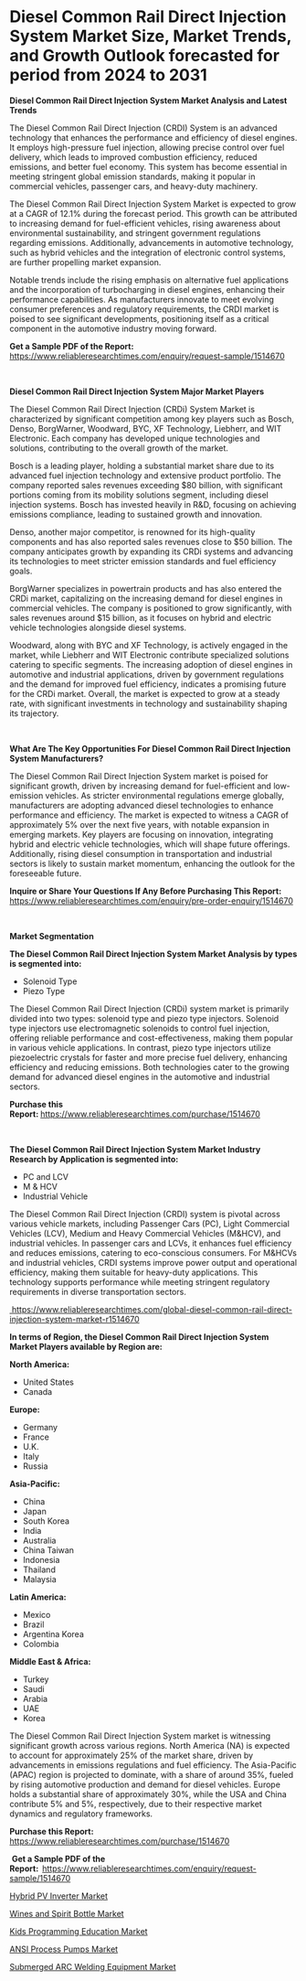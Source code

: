 <p><h1>Diesel Common Rail Direct Injection System Market Size, Market Trends, and Growth Outlook forecasted for period from 2024 to 2031</h1></p><p><strong>Diesel Common Rail Direct Injection System Market Analysis and Latest Trends</strong></p>
<p><p>The Diesel Common Rail Direct Injection (CRDI) System is an advanced technology that enhances the performance and efficiency of diesel engines. It employs high-pressure fuel injection, allowing precise control over fuel delivery, which leads to improved combustion efficiency, reduced emissions, and better fuel economy. This system has become essential in meeting stringent global emission standards, making it popular in commercial vehicles, passenger cars, and heavy-duty machinery.</p><p>The Diesel Common Rail Direct Injection System Market is expected to grow at a CAGR of 12.1% during the forecast period. This growth can be attributed to increasing demand for fuel-efficient vehicles, rising awareness about environmental sustainability, and stringent government regulations regarding emissions. Additionally, advancements in automotive technology, such as hybrid vehicles and the integration of electronic control systems, are further propelling market expansion. </p><p>Notable trends include the rising emphasis on alternative fuel applications and the incorporation of turbocharging in diesel engines, enhancing their performance capabilities. As manufacturers innovate to meet evolving consumer preferences and regulatory requirements, the CRDI market is poised to see significant developments, positioning itself as a critical component in the automotive industry moving forward.</p></p>
<p><strong>Get a Sample PDF of the Report:&nbsp;</strong> <a href="https://www.reliableresearchtimes.com/enquiry/request-sample/1514670?utm_campaign=1775&utm_medium=2&utm_source=Github&utm_content=ia&utm_term=27102024&utm_id=diesel-common-rail-direct-injection-system">https://www.reliableresearchtimes.com/enquiry/request-sample/1514670</a></p>
<p>&nbsp;</p>
<p><strong>Diesel Common Rail Direct Injection System Major Market Players</strong></p>
<p><p>The Diesel Common Rail Direct Injection (CRDi) System Market is characterized by significant competition among key players such as Bosch, Denso, BorgWarner, Woodward, BYC, XF Technology, Liebherr, and WIT Electronic. Each company has developed unique technologies and solutions, contributing to the overall growth of the market.</p><p>Bosch is a leading player, holding a substantial market share due to its advanced fuel injection technology and extensive product portfolio. The company reported sales revenues exceeding $80 billion, with significant portions coming from its mobility solutions segment, including diesel injection systems. Bosch has invested heavily in R&D, focusing on achieving emissions compliance, leading to sustained growth and innovation.</p><p>Denso, another major competitor, is renowned for its high-quality components and has also reported sales revenues close to $50 billion. The company anticipates growth by expanding its CRDi systems and advancing its technologies to meet stricter emission standards and fuel efficiency goals.</p><p>BorgWarner specializes in powertrain products and has also entered the CRDi market, capitalizing on the increasing demand for diesel engines in commercial vehicles. The company is positioned to grow significantly, with sales revenues around $15 billion, as it focuses on hybrid and electric vehicle technologies alongside diesel systems.</p><p>Woodward, along with BYC and XF Technology, is actively engaged in the market, while Liebherr and WIT Electronic contribute specialized solutions catering to specific segments. The increasing adoption of diesel engines in automotive and industrial applications, driven by government regulations and the demand for improved fuel efficiency, indicates a promising future for the CRDi market. Overall, the market is expected to grow at a steady rate, with significant investments in technology and sustainability shaping its trajectory.</p></p>
<p>&nbsp;</p>
<p><strong>What Are The Key Opportunities For Diesel Common Rail Direct Injection System Manufacturers?</strong></p>
<p><p>The Diesel Common Rail Direct Injection System market is poised for significant growth, driven by increasing demand for fuel-efficient and low-emission vehicles. As stricter environmental regulations emerge globally, manufacturers are adopting advanced diesel technologies to enhance performance and efficiency. The market is expected to witness a CAGR of approximately 5% over the next five years, with notable expansion in emerging markets. Key players are focusing on innovation, integrating hybrid and electric vehicle technologies, which will shape future offerings. Additionally, rising diesel consumption in transportation and industrial sectors is likely to sustain market momentum, enhancing the outlook for the foreseeable future.</p></p>
<p><strong>Inquire or Share Your Questions If Any Before Purchasing This Report:</strong> <a href="https://www.reliableresearchtimes.com/enquiry/pre-order-enquiry/1514670?utm_campaign=1775&utm_medium=2&utm_source=Github&utm_content=ia&utm_term=27102024&utm_id=diesel-common-rail-direct-injection-system">https://www.reliableresearchtimes.com/enquiry/pre-order-enquiry/1514670</a></p>
<p>&nbsp;</p>
<p><strong>Market Segmentation</strong></p>
<p><strong>The Diesel Common Rail Direct Injection System Market Analysis by types is segmented into:</strong></p>
<p><ul><li>Solenoid Type</li><li>Piezo Type</li></ul></p>
<p><p>The Diesel Common Rail Direct Injection (CRDi) system market is primarily divided into two types: solenoid type and piezo type injectors. Solenoid type injectors use electromagnetic solenoids to control fuel injection, offering reliable performance and cost-effectiveness, making them popular in various vehicle applications. In contrast, piezo type injectors utilize piezoelectric crystals for faster and more precise fuel delivery, enhancing efficiency and reducing emissions. Both technologies cater to the growing demand for advanced diesel engines in the automotive and industrial sectors.</p></p>
<p><strong>Purchase this Report:&nbsp;</strong><a href="https://www.reliableresearchtimes.com/purchase/1514670?utm_campaign=1775&utm_medium=2&utm_source=Github&utm_content=ia&utm_term=27102024&utm_id=diesel-common-rail-direct-injection-system">https://www.reliableresearchtimes.com/purchase/1514670</a></p>
<p>&nbsp;</p>
<p><strong>The Diesel Common Rail Direct Injection System Market Industry Research by Application is segmented into:</strong></p>
<p><ul><li>PC and LCV</li><li>M & HCV</li><li>Industrial Vehicle</li></ul></p>
<p><p>The Diesel Common Rail Direct Injection (CRDI) system is pivotal across various vehicle markets, including Passenger Cars (PC), Light Commercial Vehicles (LCV), Medium and Heavy Commercial Vehicles (M&HCV), and industrial vehicles. In passenger cars and LCVs, it enhances fuel efficiency and reduces emissions, catering to eco-conscious consumers. For M&HCVs and industrial vehicles, CRDI systems improve power output and operational efficiency, making them suitable for heavy-duty applications. This technology supports performance while meeting stringent regulatory requirements in diverse transportation sectors.</p></p>
<p><a href="https://www.reliableresearchtimes.com/global-diesel-common-rail-direct-injection-system-market-r1514670?utm_campaign=1775&utm_medium=2&utm_source=Github&utm_content=ia&utm_term=27102024&utm_id=diesel-common-rail-direct-injection-system">&nbsp;https://www.reliableresearchtimes.com/global-diesel-common-rail-direct-injection-system-market-r1514670</a></p>
<p><strong>In terms of Region, the Diesel Common Rail Direct Injection System Market Players available by Region are:</strong></p>
<p>
    <p> <strong> North America: </strong>
        <ul>
            <li>United States</li>
            <li>Canada</li>
        </ul>
        </p> 
    <p> <strong> Europe: </strong>
        <ul>
            <li>Germany</li>
            <li>France</li>
            <li>U.K.</li>
            <li>Italy</li>
            <li>Russia</li>
        </ul>
        </p> 
    <p> <strong> Asia-Pacific: </strong>
        <ul>
            <li>China</li>
            <li>Japan</li>
            <li>South Korea</li>
            <li>India</li>
            <li>Australia</li>
            <li>China Taiwan</li>
            <li>Indonesia</li>
            <li>Thailand</li>
            <li>Malaysia</li>
        </ul>
        </p> 
    <p> <strong> Latin America: </strong>
        <ul>
            <li>Mexico</li>
            <li>Brazil</li>
            <li>Argentina Korea</li>
            <li>Colombia</li>
        </ul>
        </p> 
    <p> <strong> Middle East & Africa: </strong>
        <ul>
            <li>Turkey</li>
            <li>Saudi</li>
            <li>Arabia</li>
            <li>UAE</li>
            <li>Korea</li>
        </ul>
    </p>
    </p>
<p><p>The Diesel Common Rail Direct Injection System market is witnessing significant growth across various regions. North America (NA) is expected to account for approximately 25% of the market share, driven by advancements in emissions regulations and fuel efficiency. The Asia-Pacific (APAC) region is projected to dominate, with a share of around 35%, fueled by rising automotive production and demand for diesel vehicles. Europe holds a substantial share of approximately 30%, while the USA and China contribute 5% and 5%, respectively, due to their respective market dynamics and regulatory frameworks.</p></p>
<p><strong>Purchase this Report: </strong><a href="https://www.reliableresearchtimes.com/purchase/1514670?utm_campaign=1775&utm_medium=2&utm_source=Github&utm_content=ia&utm_term=27102024&utm_id=diesel-common-rail-direct-injection-system">https://www.reliableresearchtimes.com/purchase/1514670</a></p>
<p>&nbsp;<strong>Get a Sample PDF of the Report:&nbsp;&nbsp;</strong><a href="https://www.reliableresearchtimes.com/enquiry/request-sample/1514670?utm_campaign=1775&utm_medium=2&utm_source=Github&utm_content=ia&utm_term=27102024&utm_id=diesel-common-rail-direct-injection-system">https://www.reliableresearchtimes.com/enquiry/request-sample/1514670</a></p>
<p><strong></strong></p>
<p><p><a href="https://www.linkedin.com/pulse/hybrid-pv-inverter-market-trends-insights-type-application-uvwpf?utm_campaign=1775&utm_medium=2&utm_source=Github&utm_content=ia&utm_term=27102024&utm_id=diesel-common-rail-direct-injection-system">Hybrid PV Inverter Market</a></p><p><a href="https://www.linkedin.com/pulse/wines-spirit-bottle-market-size-segmentation-trends-growth-jqoyf?utm_campaign=1775&utm_medium=2&utm_source=Github&utm_content=ia&utm_term=27102024&utm_id=diesel-common-rail-direct-injection-system">Wines and Spirit Bottle Market</a></p><p><a href="https://github.com/sumonsky0m/Market-Research-Report-List-1/blob/main/kids-programming-education-market.md?utm_campaign=1775&utm_medium=2&utm_source=Github&utm_content=ia&utm_term=27102024&utm_id=diesel-common-rail-direct-injection-system">Kids Programming Education Market</a></p><p><a href="https://www.linkedin.com/pulse/ansi-process-pumps-spectrum-usage-patterns-sector-evolution-rfw7c?utm_campaign=1775&utm_medium=2&utm_source=Github&utm_content=ia&utm_term=27102024&utm_id=diesel-common-rail-direct-injection-system">ANSI Process Pumps Market</a></p><p><a href="https://www.linkedin.com/pulse/submerged-arc-welding-equipment-market-global-regional-analysis-kqcvf?utm_campaign=1775&utm_medium=2&utm_source=Github&utm_content=ia&utm_term=27102024&utm_id=diesel-common-rail-direct-injection-system">Submerged ARC Welding Equipment Market</a></p></p>